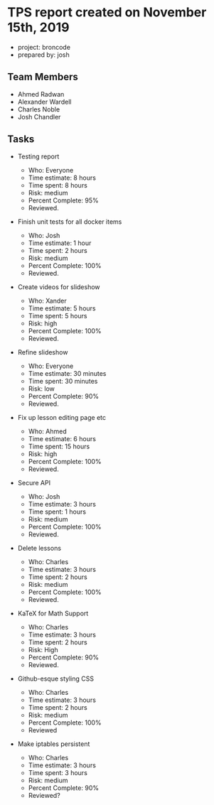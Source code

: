 # TPS report created on November 15th, 2019
* project: broncode
* prepared by: josh

## Team Members
* Ahmed Radwan
* Alexander Wardell
* Charles Noble
* Josh Chandler

## Tasks
* Testing report
    * Who: Everyone
    * Time estimate: 8 hours
    * Time spent: 8 hours
    * Risk: medium
    * Percent Complete: 95%
    * Reviewed.

* Finish unit tests for all docker items
    * Who: Josh
    * Time estimate: 1 hour
    * Time spent: 2 hours
    * Risk: medium
    * Percent Complete: 100%
    * Reviewed.

* Create videos for slideshow
    * Who: Xander
    * Time estimate: 5 hours 
    * Time spent: 5 hours
    * Risk: high
    * Percent Complete: 100%
    * Reviewed.

* Refine slideshow
    * Who: Everyone
    * Time estimate: 30 minutes
    * Time spent: 30 minutes
    * Risk: low
    * Percent Complete: 90%
    * Reviewed.

* Fix up lesson editing page etc
    * Who: Ahmed
    * Time estimate: 6 hours
    * Time spent: 15 hours
    * Risk: high
    * Percent Complete: 100%
    * Reviewed.

* Secure API
    * Who: Josh
    * Time estimate: 3 hours
    * Time spent: 1 hours
    * Risk: medium
    * Percent Complete: 100%
    * Reviewed.

* Delete lessons
    * Who: Charles
    * Time estimate: 3 hours
    * Time spent: 2 hours
    * Risk: medium
    * Percent Complete: 100%
    * Reviewed.

* KaTeX for Math Support
    * Who: Charles
    * Time estimate: 3 hours
    * Time spent: 2 hours
    * Risk: High
    * Percent Complete: 90%
    * Reviewed.

* Github-esque styling CSS 
    * Who: Charles
    * Time estimate: 3 hours
    * Time spent: 2 hours
    * Risk: medium
    * Percent Complete: 100%
    * Reviewed

* Make iptables persistent
    * Who: Charles
    * Time estimate: 3 hours
    * Time spent: 3 hours
    * Risk: medium
    * Percent Complete: 90%
    * Reviewed?
